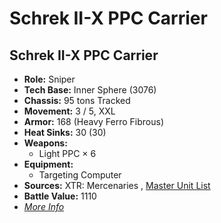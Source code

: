 # Schrek II-X PPC Carrier 

## Schrek II-X PPC Carrier 

- **Role:** Sniper 
- **Tech Base:** Inner Sphere (3076) 
- **Chassis:** 95 tons Tracked 
- **Movement:** 3 / 5, XXL 
- **Armor:** 168 (Heavy Ferro Fibrous) 
- **Heat Sinks:** 30 (30) 
- **Weapons:** 
  - Light PPC × 6 
- **Equipment:** 
  - Targeting Computer 
- **Sources:** XTR: Mercenaries , [Master Unit List](http://masterunitlist.info/Unit/Details/2823) 
- **Battle Value:** 1110 
- [*More Info*](schrek_ii-x_ppc_carrier/schrek_ii-x_ppc_carrier.md) 

